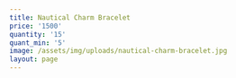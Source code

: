 ```yaml
---
title: Nautical Charm Bracelet
price: '1500'
quantity: '15'
quant_min: '5'
image: /assets/img/uploads/nautical-charm-bracelet.jpg
layout: page
---
```


